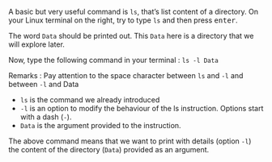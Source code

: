 A basic but very useful command is `ls`, that’s list content of a directory.
On your Linux terminal on the right, try to type `ls` and then press <kbd>enter</kbd>.

The word `Data` should be printed out. This `Data` here is a directory that we will explore later.

Now, type the following command in your terminal :
`ls -l Data`

Remarks : Pay attention to the space character between `ls`  and `-l`  and between `-l` and Data

* `ls` is the command we already introduced
* `-l` is an option to modify the behaviour of the ls instruction. Options start with a dash (`-`).
* `Data` is the argument provided to the instruction.

The above command means that we want to print with details (option `-l`) the content of the directory (`Data`) provided as an argument.

